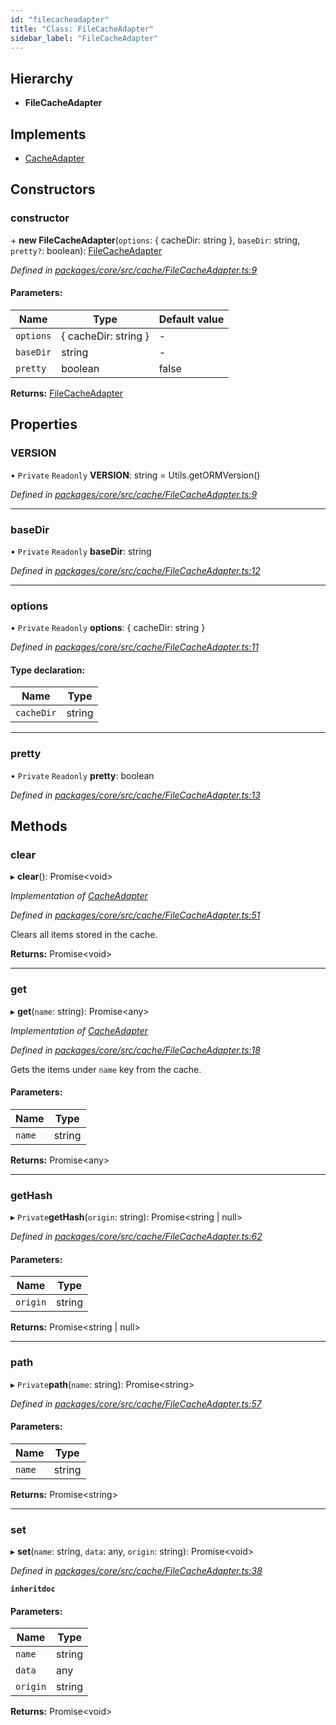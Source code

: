 ```yaml
---
id: "filecacheadapter"
title: "Class: FileCacheAdapter"
sidebar_label: "FileCacheAdapter"
---
```


## Hierarchy

* **FileCacheAdapter**

## Implements

* [CacheAdapter](../interfaces/cacheadapter.md)

## Constructors

### constructor

\+ **new FileCacheAdapter**(`options`: { cacheDir: string  }, `baseDir`: string, `pretty?`: boolean): [FileCacheAdapter](filecacheadapter.md)

*Defined in [packages/core/src/cache/FileCacheAdapter.ts:9](https://github.com/mikro-orm/mikro-orm/blob/c7aaca40d/packages/core/src/cache/FileCacheAdapter.ts#L9)*

#### Parameters:

Name | Type | Default value |
------ | ------ | ------ |
`options` | { cacheDir: string  } | - |
`baseDir` | string | - |
`pretty` | boolean | false |

**Returns:** [FileCacheAdapter](filecacheadapter.md)

## Properties

### VERSION

• `Private` `Readonly` **VERSION**: string = Utils.getORMVersion()

*Defined in [packages/core/src/cache/FileCacheAdapter.ts:9](https://github.com/mikro-orm/mikro-orm/blob/c7aaca40d/packages/core/src/cache/FileCacheAdapter.ts#L9)*

___

### baseDir

• `Private` `Readonly` **baseDir**: string

*Defined in [packages/core/src/cache/FileCacheAdapter.ts:12](https://github.com/mikro-orm/mikro-orm/blob/c7aaca40d/packages/core/src/cache/FileCacheAdapter.ts#L12)*

___

### options

• `Private` `Readonly` **options**: { cacheDir: string  }

*Defined in [packages/core/src/cache/FileCacheAdapter.ts:11](https://github.com/mikro-orm/mikro-orm/blob/c7aaca40d/packages/core/src/cache/FileCacheAdapter.ts#L11)*

#### Type declaration:

Name | Type |
------ | ------ |
`cacheDir` | string |

___

### pretty

• `Private` `Readonly` **pretty**: boolean

*Defined in [packages/core/src/cache/FileCacheAdapter.ts:13](https://github.com/mikro-orm/mikro-orm/blob/c7aaca40d/packages/core/src/cache/FileCacheAdapter.ts#L13)*

## Methods

### clear

▸ **clear**(): Promise&#60;void>

*Implementation of [CacheAdapter](../interfaces/cacheadapter.md)*

*Defined in [packages/core/src/cache/FileCacheAdapter.ts:51](https://github.com/mikro-orm/mikro-orm/blob/c7aaca40d/packages/core/src/cache/FileCacheAdapter.ts#L51)*

Clears all items stored in the cache.

**Returns:** Promise&#60;void>

___

### get

▸ **get**(`name`: string): Promise&#60;any>

*Implementation of [CacheAdapter](../interfaces/cacheadapter.md)*

*Defined in [packages/core/src/cache/FileCacheAdapter.ts:18](https://github.com/mikro-orm/mikro-orm/blob/c7aaca40d/packages/core/src/cache/FileCacheAdapter.ts#L18)*

Gets the items under `name` key from the cache.

#### Parameters:

Name | Type |
------ | ------ |
`name` | string |

**Returns:** Promise&#60;any>

___

### getHash

▸ `Private`**getHash**(`origin`: string): Promise&#60;string \| null>

*Defined in [packages/core/src/cache/FileCacheAdapter.ts:62](https://github.com/mikro-orm/mikro-orm/blob/c7aaca40d/packages/core/src/cache/FileCacheAdapter.ts#L62)*

#### Parameters:

Name | Type |
------ | ------ |
`origin` | string |

**Returns:** Promise&#60;string \| null>

___

### path

▸ `Private`**path**(`name`: string): Promise&#60;string>

*Defined in [packages/core/src/cache/FileCacheAdapter.ts:57](https://github.com/mikro-orm/mikro-orm/blob/c7aaca40d/packages/core/src/cache/FileCacheAdapter.ts#L57)*

#### Parameters:

Name | Type |
------ | ------ |
`name` | string |

**Returns:** Promise&#60;string>

___

### set

▸ **set**(`name`: string, `data`: any, `origin`: string): Promise&#60;void>

*Defined in [packages/core/src/cache/FileCacheAdapter.ts:38](https://github.com/mikro-orm/mikro-orm/blob/c7aaca40d/packages/core/src/cache/FileCacheAdapter.ts#L38)*

**`inheritdoc`** 

#### Parameters:

Name | Type |
------ | ------ |
`name` | string |
`data` | any |
`origin` | string |

**Returns:** Promise&#60;void>
